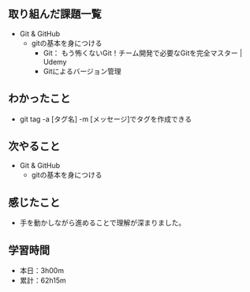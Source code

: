## 取り組んだ課題一覧
- Git & GitHub
  - gitの基本を身につける
    - Git： もう怖くないGit！チーム開発で必要なGitを完全マスター | Udemy
    - Gitによるバージョン管理
## わかったこと
- git tag -a [タグ名] -m [メッセージ]でタグを作成できる
## 次やること
- Git & GitHub
  - gitの基本を身につける
## 感じたこと
- 手を動かしながら進めることで理解が深まりました。
## 学習時間
- 本日：3h00m
- 累計：62h15m 
